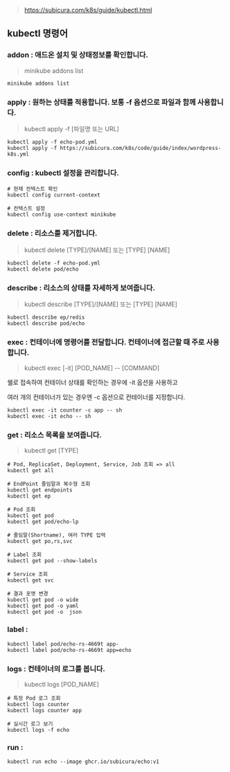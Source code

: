> https://subicura.com/k8s/guide/kubectl.html

## kubectl 명령어

### addon : 애드온 설치 및 상태정보를 확인합니다.
> minikube addons list
```
minikube addons list
```

### apply : 원하는 상태를 적용합니다. 보통 -f 옵션으로 파일과 함께 사용합니다.

> kubectl apply -f [파일명 또는 URL]
```
kubectl apply -f echo-pod.yml
kubectl apply -f https://subicura.com/k8s/code/guide/index/wordpress-k8s.yml
```

### config : kubectl 설정을 관리합니다.

```
# 현재 컨텍스트 확인
kubectl config current-context

# 컨텍스트 설정
kubectl config use-context minikube
```

### delete : 리소스를 제거합니다.

> kubectl delete [TYPE]/[NAME] 또는 [TYPE] [NAME]
```
kubectl delete -f echo-pod.yml
kubectl delete pod/echo
```

### describe : 리소스의 상태를 자세하게 보여줍니다.

> kubectl describe [TYPE]/[NAME] 또는 [TYPE] [NAME]
```
kubectl describe ep/redis
kubectl describe pod/echo
```

### exec : 컨테이너에 명령어를 전달합니다. 컨테이너에 접근할 때 주로 사용합니다.

> kubectl exec [-it] [POD_NAME] -- [COMMAND]

쉘로 접속하여 컨테이너 상태를 확인하는 경우에 -it 옵션을 사용하고

여러 개의 컨테이너가 있는 경우엔 -c 옵션으로 컨테이너를 지정합니다.
```
kubectl exec -it counter -c app -- sh
kubectl exec -it echo -- sh
```

### get : 리소스 목록을 보여줍니다.

> kubectl get [TYPE]
```
# Pod, ReplicaSet, Deployment, Service, Job 조회 => all
kubectl get all

# EndPoint 줄임말과 복수형 조회
kubectl get endpoints
kubectl get ep

# Pod 조회
kubectl get pod
kubectl get pod/echo-lp

# 줄임말(Shortname), 여러 TYPE 입력
kubectl get po,rs,svc

# Label 조회
kubectl get pod --show-labels

# Service 조회
kubectl get svc

# 결과 포멧 변경
kubectl get pod -o wide
kubectl get pod -o yaml
kubectl get pod -o  json
```

### label : 

```
kubectl label pod/echo-rs-4669t app-
kubectl label pod/echo-rs-4669t app=echo
```

### logs : 컨테이너의 로그를 봅니다.

> kubectl logs [POD_NAME]
```
# 특정 Pod 로그 조회
kubectl logs counter
kubectl logs counter app

# 실시간 로그 보기
kubectl logs -f echo
```

### run : 

```
kubectl run echo --image ghcr.io/subicura/echo:v1
```
